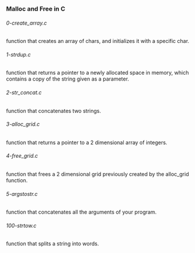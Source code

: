 ### Malloc and Free in C

###### 0-create_array.c
function that creates an array of chars, and initializes it with a specific char.

###### 1-strdup.c
 function that returns a pointer to a newly allocated space in memory, which
 contains a copy of the string given as a parameter.

###### 2-str_concat.c
function that concatenates two strings.

###### 3-alloc_grid.c
function that returns a pointer to a 2 dimensional array of integers.

###### 4-free_grid.c
 function that frees a 2 dimensional grid previously created by the
 alloc_grid function.

###### 5-argstostr.c
function that concatenates all the arguments of your program.

###### 100-strtow.c
function that splits a string into words.
